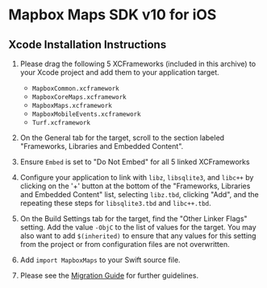# Mapbox Maps SDK v10 for iOS

## Xcode Installation Instructions

1. Please drag the following 5 XCFrameworks (included in this archive) to your
   Xcode project and add them to your application target.

    - `MapboxCommon.xcframework`
    - `MapboxCoreMaps.xcframework`
    - `MapboxMaps.xcframework`
    - `MapboxMobileEvents.xcframework`
    - `Turf.xcframework`

2. On the General tab for the target, scroll to the section labeled "Frameworks,
   Libraries and Embedded Content".

3. Ensure `Embed` is set to "Do Not Embed" for all 5 linked XCFrameworks

4. Configure your application to link with `libz`, `libsqlite3`, and `libc++` by
   clicking on the '+' button at the bottom of the "Frameworks, Libraries and
   Embedded Content" list, selecting `libz.tbd`, clicking "Add", and
   the repeating these steps for `libsqlite3.tbd` and `libc++.tbd`.

5. On the Build Settings tab for the target, find the "Other Linker Flags"
   setting. Add the value `-ObjC` to the list of values for the target. You may
   also want to add `$(inherited)` to ensure that any values for this setting
   from the project or from configuration files are not overwritten.

6. Add `import MapboxMaps` to your Swift source file.

7. Please see the [Migration Guide](https://docs.mapbox.com/ios/beta/maps/guides/migrate-to-v10/)
   for further guidelines.
